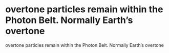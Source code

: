 # overtone particles remain within the Photon Belt. Normally Earth’s overtone

overtone particles remain within the Photon Belt. Normally Earth’s overtone
